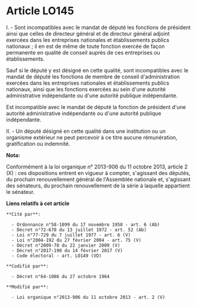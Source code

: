 # Article LO145

I. - Sont incompatibles avec le mandat de député les fonctions de président ainsi que celles de directeur général et de
directeur général adjoint exercées dans les entreprises nationales et établissements publics nationaux ; il en est de même de
toute fonction exercée de façon permanente en qualité de conseil auprès de ces entreprises ou établissements.

Sauf si le député y est désigné en cette qualité, sont incompatibles avec le mandat de député les fonctions de membre de
conseil d'administration exercées dans les entreprises nationales et établissements publics nationaux, ainsi que les
fonctions exercées au sein d'une autorité administrative indépendante ou d'une autorité publique indépendante. 

Est incompatible avec le mandat de député la fonction de président d'une autorité administrative indépendante ou d'une
autorité publique indépendante. 

II. - Un député désigné en cette qualité dans une institution ou un organisme extérieur ne peut percevoir à ce titre aucune
rémunération, gratification ou indemnité.

**Nota:**

Conformément à la loi organique n° 2013-906 du 11 octobre 2013, article 2 (X) : ces dispositions entrent en vigueur à
compter, s'agissant des députés, du prochain renouvellement général de l'Assemblée nationale et, s'agissant des sénateurs, du
prochain renouvellement de la série à laquelle appartient le sénateur.

**Liens relatifs à cet article**

	**Cité par**:

	  - Ordonnance n°58-1099 du 17 novembre 1958 - art. 6 (Ab)
	  - Décret n°72-670 du 13 juillet 1972 - art. 52 (Ab)
	  - Loi n°77-729 du 7 juillet 1977 - art. 6 (V)
	  - Loi n°2004-192 du 27 février 2004 - art. 75 (V)
	  - Décret n°2009-78 du 22 janvier 2009 (V)
	  - Décret n°2017-190 du 14 février 2017 (V)
	  - Code électoral - art. LO149 (VD)

	**Codifié par**:

	  - Décret n°64-1086 du 27 octobre 1964

	**Modifié par**:

	  - Loi organique n°2013-906 du 11 octobre 2013 - art. 2 (V)
